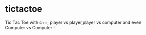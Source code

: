 # tictactoe
Tic Tac Toe with c++, player vs player,player vs computer and even Computer vs Computer !
